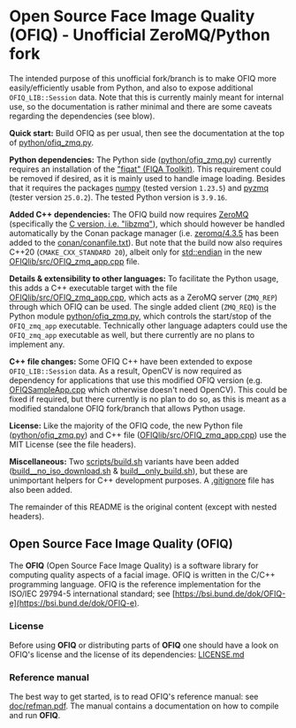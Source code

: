 # Open Source Face Image Quality (OFIQ) - Unofficial ZeroMQ/Python fork

The intended purpose of this unofficial fork/branch is to make OFIQ more easily/efficiently usable from Python, and also to expose additional `OFIQ_LIB::Session` data.
Note that this is currently mainly meant for internal use, so the documentation is rather minimal and there are some caveats regarding the dependencies (see blow).

**Quick start:** Build OFIQ as per usual, then see the documentation at the top of [python/ofiq_zmq.py](python/ofiq_zmq.py).

**Python dependencies:** The Python side ([python/ofiq_zmq.py](python/ofiq_zmq.py)) currently requires an installation of the ["fiqat" (FIQA Toolkit)](https://share.nbl.nislab.no/g03-03-sample-quality/face-image-quality-toolkit).
This requirement could be removed if desired, as it is mainly used to handle image loading.
Besides that it requires the packages [numpy](https://pypi.org/project/numpy/) (tested version `1.23.5`) and [pyzmq](https://pypi.org/project/pyzmq/) (tester version `25.0.2`).
The tested Python version is `3.9.16`.

**Added C++ dependencies:** The OFIQ build now requires [ZeroMQ](https://zeromq.org/) (specifically the [C version, i.e. "libzmq"](https://zeromq.org/languages/c/#libzmq)), which should however be handled automatically by the Conan package manager (i.e. [zeromq/4.3.5](https://conan.io/center/recipes/zeromq?version=4.3.5) has been added to the [conan/conanfile.txt](conan/conanfile.txt)).
But note that the build now also requires C++20 (`CMAKE_CXX_STANDARD 20`), albeit only for [std::endian](https://en.cppreference.com/w/cpp/types/endian) in the new [OFIQlib/src/OFIQ_zmq_app.cpp](OFIQlib/src/OFIQ_zmq_app.cpp) file.

**Details & extensibility to other languages:** To facilitate the Python usage, this adds a C++ executable target with the file [OFIQlib/src/OFIQ_zmq_app.cpp](OFIQlib/src/OFIQ_zmq_app.cpp), which acts as a ZeroMQ server (`ZMQ_REP`) through which OFIQ can be used.
The single added client (`ZMQ_REQ`) is the Python module [python/ofiq_zmq.py](python/ofiq_zmq.py), which controls the start/stop of the `OFIQ_zmq_app` executable.
Technically other language adapters could use the `OFIQ_zmq_app` executable as well, but there currently are no plans to implement any.

**C++ file changes:** Some OFIQ C++ have been extended to expose `OFIQ_LIB::Session` data.
As a result, OpenCV is now required as dependency for applications that use this modified OFIQ version (e.g. [OFIQSampleApp.cpp](OFIQlib/src/OFIQSampleApp.cpp) which otherwise doesn't need OpenCV). This could be fixed if required, but there currently is no plan to do so, as this is meant as a modified standalone OFIQ fork/branch that allows Python usage.

**License:** Like the majority of the OFIQ code, the new Python file ([python/ofiq_zmq.py](python/ofiq_zmq.py)) and C++ file ([OFIQlib/src/OFIQ_zmq_app.cpp](OFIQlib/src/OFIQ_zmq_app.cpp)) use the MIT License (see the file headers).

**Miscellaneous:** Two [scripts/build.sh](scripts/build.sh) variants have been added ([build__no_iso_download.sh](scripts/build__no_iso_download.sh) & [build__only_build.sh](scripts/build__only_build.sh)), but these are unimportant helpers for C++ development purposes.
A [.gitignore](.gitignore) file has also been added.

The remainder of this README is the original content (except with nested headers).

## Open Source Face Image Quality (OFIQ)

The __OFIQ__ (Open Source Face Image Quality) is a software library for computing quality 
aspects of a facial image. OFIQ is written in the C/C++ programming language.
OFIQ is the reference implementation for the ISO/IEC 29794-5 international
standard; see [https://bsi.bund.de/dok/OFIQ-e](https://bsi.bund.de/dok/OFIQ-e).

### License
Before using __OFIQ__ or distributing parts of __OFIQ__ one should have a look
on OFIQ's license and the license of its dependencies: [LICENSE.md](LICENSE.md)
  
### Reference manual
The best way to get started, is to read OFIQ's reference manual: 
see [doc/refman.pdf](doc/refman.pdf). The manual contains a documentation on
how to compile and run __OFIQ__.
